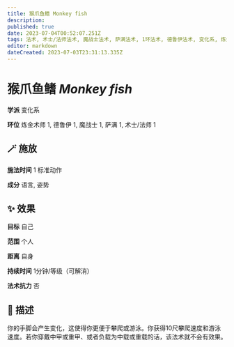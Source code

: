 ```yaml
---
title: 猴爪鱼鳍 Monkey fish
description: 
published: true
date: 2023-07-04T00:52:07.251Z
tags: 法术, 术士/法师法术, 魔战士法术, 萨满法术, 1环法术, 德鲁伊法术, 变化系, 炼金术师法术
editor: markdown
dateCreated: 2023-07-03T23:31:13.335Z
---
```


# **猴爪鱼鳍** *Monkey fish*

**学派** 变化系 

**环位** 炼金术师 1, 德鲁伊 1, 魔战士 1, 萨满 1, 术士/法师 1

## 🪄 施放

**施法时间** 1 标准动作

**成分** 语言, 姿势

## ✨ 效果 

**目标** 自己 

**范围** 个人

**距离** 自身  

**持续时间** 1分钟/等级（可解消） 

**法术抗力** 否

## 📖 描述

你的手脚会产生变化，这使得你更便于攀爬或游泳。你获得10尺攀爬速度和游泳速度。若你穿戴中甲或重甲、或者负载为中载或重载的话，该法术就不会有效果。
    